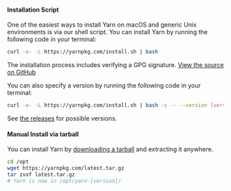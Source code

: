#### Installation Script

One of the easiest ways to install Yarn on macOS and generic Unix environments
is via our shell script. You can install Yarn by running the following code in
your terminal:

```sh
curl -o- -L https://yarnpkg.com/install.sh | bash
```

The installation process includes verifying a GPG signature.
[View the source on GitHub](https://github.com/yarnpkg/website/blob/master/install.sh)

You can also specify a version by running the following code in your terminal:

```sh
curl -o- -L https://yarnpkg.com/install.sh | bash -s -- --version [version]
```

See [the releases](https://github.com/yarnpkg/yarn/releases) for possible versions.

#### Manual Install via tarball

You can install Yarn by [downloading a tarball]({{site.baseurl}}/latest.tar.gz) and
extracting it anywhere.

```sh
cd /opt
wget https://yarnpkg.com/latest.tar.gz
tar zvxf latest.tar.gz
# Yarn is now in /opt/yarn-[version]/
```
